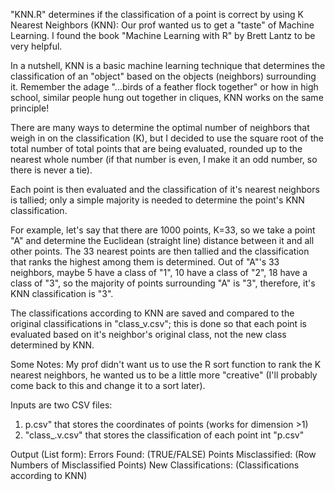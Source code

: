 "KNN.R" determines if the classification of a point is correct by using K Nearest Neighbors (KNN): 
Our prof wanted us to get a "taste" of Machine Learning.  I found the book "Machine Learning with R" by Brett Lantz to be very helpful.

In a nutshell, KNN is a basic machine learning technique that determines the classification of an "object" based on
the objects (neighbors) surrounding it.  Remember the adage "...birds of a feather flock together" or how in high school, similar people hung out together in cliques, KNN works on the same principle!

There are many ways to determine the optimal number of neighbors that weigh in on the classification (K), 
but I decided to use the square root of the total number of total points that are being evaluated, rounded up to the 
nearest whole number (if that number is even, I make it an odd number, so there is never a tie).

Each point is then evaluated and the classification of it's nearest neighbors is tallied; only a simple majority is needed 
to determine the point's KNN classification.

For example, let's say that there are 1000 points, K=33, so we take a point "A" and determine the Euclidean (straight line)
distance between it and all other points.  The 33 nearest points are then tallied and the classification that ranks the 
highest among them is determined.  Out of "A"'s 33 neighbors, maybe 5 have a class of "1", 10 have a class of "2", 
18 have a class of "3", so the majority of points surrounding "A" is "3", therefore, it's KNN classification is "3".   

The classifications according to KNN are saved and compared to the original classifications in "class_v.csv"; this is done
so that each point is evaluated based on it's neighbor's original class, not the new class determined by KNN.

Some Notes:
My prof didn't want us to use the R sort function to rank the K nearest neighbors, he wanted us to be 
a little more "creative" (I'll probably come back to this and change it to a sort later).

Inputs are two CSV files:
1. p.csv" that stores the coordinates of points (works for dimension >1)
2. "class_.v.csv" that stores the classification of each point int "p.csv"

Output (List form):
Errors Found:          (TRUE/FALSE)
Points Misclassified:  (Row Numbers of Misclassified Points) 
New Classifications:   (Classifications according to KNN)

